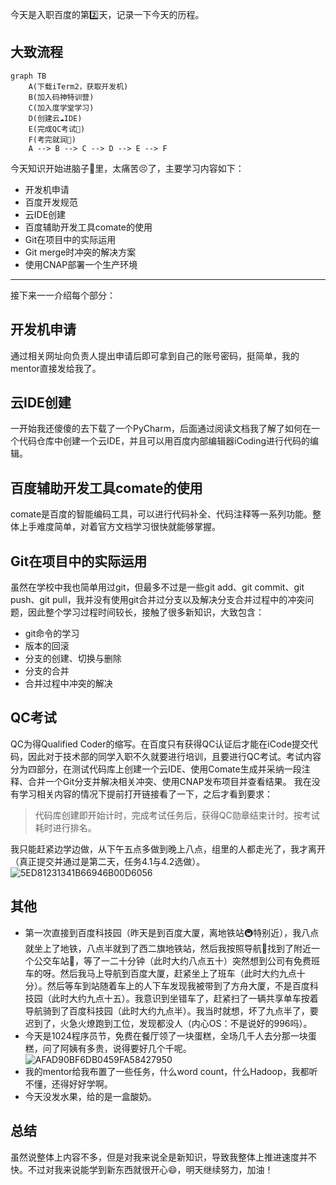今天是入职百度的第2️⃣天，记录一下今天的历程。

## 大致流程

```mermaid
graph TB
    A(下载iTerm2，获取开发机)
    B(加入码神特训营)
    C(加入度学堂学习)
    D(创建云☁️IDE)
    E(完成QC考试💯)
    F(考完就润🏃)
    A --> B --> C --> D --> E --> F
```

今天知识开始进脑子🧠里，太痛苦😣了，主要学习内容如下：
- 开发机申请
- 百度开发规范
- 云IDE创建
- 百度辅助开发工具comate的使用
- Git在项目中的实际运用
- Git merge时冲突的解决方案
- 使用CNAP部署一个生产环境

---
接下来一一介绍每个部分：

## 开发机申请
通过相关网址向负责人提出申请后即可拿到自己的账号密码，挺简单，我的mentor直接发给我了。

## 云IDE创建
一开始我还傻傻的去下载了一个PyCharm，后面通过阅读文档我了解了如何在一个代码仓库中创建一个云IDE，并且可以用百度内部编辑器iCoding进行代码的编辑。

## 百度辅助开发工具comate的使用
comate是百度的智能编码工具，可以进行代码补全、代码注释等一系列功能。整体上手难度简单，对着官方文档学习很快就能够掌握。

## Git在项目中的实际运用
虽然在学校中我也简单用过git，但最多不过是一些git add、git commit、git push、git pull，我并没有使用git合并过分支以及解决分支合并过程中的冲突问题，因此整个学习过程时间较长，接触了很多新知识，大致包含：
- git命令的学习
- 版本的回滚
- 分支的创建、切换与删除
- 分支的合并
- 合并过程中冲突的解决

## QC考试
QC为得Qualified Coder的缩写。在百度只有获得QC认证后才能在iCode提交代码，因此对于技术部的同学入职不久就要进行培训，且要进行QC考试。考试内容分为四部分，在测试代码库上创建一个云IDE、使用Comate生成并采纳一段注释、合并一个Git分支并解决相关冲突、使用CNAP发布项目并查看结果。
我在没有学习相关内容的情况下提前打开链接看了一下，之后才看到要求：

> 代码库创建即开始计时，完成考试任务后，获得QC勋章结束计时。按考试耗时进行排名。

我只能赶紧边学边做，从下午五点多做到晚上八点，组里的人都走光了，我才离开（真正提交并通过是第二天，任务4.1与4.2选做）。
![5ED81231341B66946B00D6056](https://github.com/user-attachments/assets/1208c004-8f0c-4499-94ec-141da7bb2da5)

## 其他
- 第一次直接到百度科技园（昨天是到百度大厦，离地铁站🚇特别近），我八点就坐上了地铁，八点半就到了西二旗地铁站，然后我按照导航🧭找到了附近一个公交车站🚏，等了一二十分钟（此时大约八点五十）突然想到公司有免费班车的呀。然后我马上导航到百度大厦，赶紧坐上了班车（此时大约九点十分）。然后等车到站随着车上的人下车发现我被带到了方舟大厦，不是百度科技园（此时大约九点十五）。我意识到坐错车了，赶紧扫了一辆共享单车按着导航骑到了百度科技园（此时大约九点半）。我当时就想，坏了九点半了，要迟到了，火急火燎跑到工位，发现都没人（内心OS：不是说好的996吗）。
- 今天是1024程序员节，免费在餐厅领了一块蛋糕，全场几千人去分那一块蛋糕，问了阿姨有多贵，说得要好几个千呢。
![AFAD90BF6DB0459FA58427950](https://github.com/user-attachments/assets/a07326fb-59bd-4307-b4e5-5af1d4c5f8a3)
- 我的mentor给我布置了一些任务，什么word count，什么Hadoop，我都听不懂，还得好好学啊。
- 今天没发水果，给的是一盒酸奶。

## 总结
虽然说整体上内容不多，但是对我来说全是新知识，导致我整体上推进速度并不快。不过对我来说能学到新东西就很开心😄，明天继续努力，加油！

<!-- ##{"timestamp":1729776431}## -->